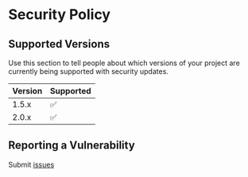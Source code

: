 # Security Policy

## Supported Versions

Use this section to tell people about which versions of your project are
currently being supported with security updates.

| Version | Supported          |
| ------- | ------------------ |
| 1.5.x   | :white_check_mark: |
| 2.0.x   | :white_check_mark: |


## Reporting a Vulnerability

Submit [issues](https://github.com/zishang520/engine.io/issues)
